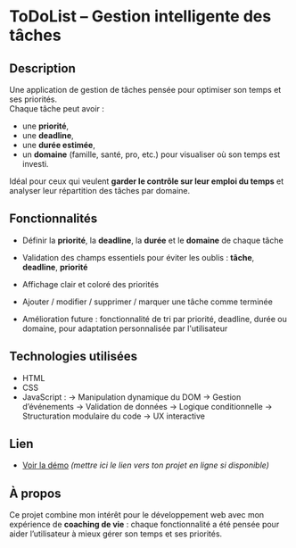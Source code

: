 # ToDoList – Gestion intelligente des tâches

## Description
Une application de gestion de tâches pensée pour optimiser son temps et ses priorités.  
Chaque tâche peut avoir :
- une **priorité**,
- une **deadline**,
- une **durée estimée**,  
- un **domaine** (famille, santé, pro, etc.) pour visualiser où son temps est investi.  

Idéal pour ceux qui veulent **garder le contrôle sur leur emploi du temps** et analyser leur répartition des tâches par domaine.

## Fonctionnalités
- Définir la **priorité**, la **deadline**, la **durée** et le **domaine** de chaque tâche
- Validation des champs essentiels pour éviter les oublis : **tâche**, **deadline**, **priorité**
- Affichage clair et coloré des priorités
- Ajouter / modifier / supprimer / marquer une tâche comme terminée

- Amélioration future : fonctionnalité de tri par priorité, deadline, durée ou domaine, pour adaptation personnalisée par l'utilisateur

## Technologies utilisées
- HTML
- CSS
- JavaScript :
    → Manipulation dynamique du DOM
    → Gestion d’événements
    → Validation de données
    → Logique conditionnelle
    → Structuration modulaire du code
    → UX interactive

## Lien
- [Voir la démo](#) *(mettre ici le lien vers ton projet en ligne si disponible)*

## À propos
Ce projet combine mon intérêt pour le développement web avec mon expérience de **coaching de vie** : chaque fonctionnalité a été pensée pour aider l’utilisateur à mieux gérer son temps et ses priorités.